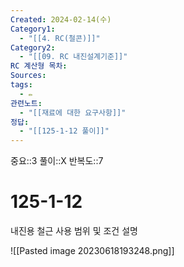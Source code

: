 ```yaml
---
Created: 2024-02-14(수)
Category1:
  - "[[4. RC(철콘)]]"
Category2:
  - "[[09. RC 내진설계기준]]"
RC 계산형 목차: 
Sources: 
tags:
  - ✏️
관련노트:
  - "[[재료에 대한 요구사항]]"
정답:
  - "[[125-1-12 풀이]]"
---
```

중요::3
풀이::X
반복도::7
#  125-1-12


내진용 철근 사용 범위 및 조건 설명

![[Pasted image 20230618193248.png]]